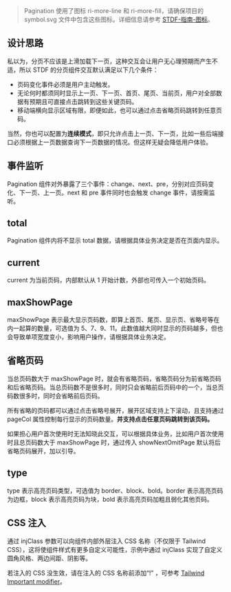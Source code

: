 > Pagination 使用了图标 ri-more-line 和 ri-more-fill，请确保项目的 symbol.svg 文件中包含这些图标。详细信息请参考 [STDF-指南-图标](https://stdf.design/#/guide/icon)。

## 设计思路

私以为，分页不应该是上滑加载下一页，这种交互会让用户无心理预期而产生不适，所以 STDF 的分页组件交互默认满足以下几个条件：

- 页码变化事件必须是用户主动触发。
- 无论何时都须同时显示上一页、下一页、首页、尾页、当前页，用户对全部数据有预期且可直接点击跳转到这些关键页码。
- 移动端横向显示区域有限，即便如此，也可以通过点击省略页码跳转到任意页码。

当然，你也可以配置为**连续模式**，即只允许点击上一页、下一页，比如一些后端接口必须根据上一页数据查询下一页数据的情况。但这样无疑会降低用户体验。

## 事件监听

Pagination 组件对外暴露了三个事件：change、next、pre，分别对应页码变化、下一页、上一页。next 和 pre 事件同时也会触发 change 事件，请按需监听。

## total

Pagination 组件内将不显示 total 数据，请根据具体业务决定是否在页面内显示。

## current

current 为当前页码，内部默认从 1 开始计数，外部也可传入一个初始页码。

## maxShowPage

maxShowPage 表示最大显示页码数，即算上首页、尾页、显示页、省略号等在内一起算的数量，可选值为 5、7、9、11。此数值越大同时显示的页码越多，但也会导致单项宽度变小，影响用户操作，请根据具体业务决定。

## 省略页码

当总页码数大于 maxShowPage 时，就会有省略页码，省略页码分为前省略页码和后省略页码。当总页码数不是很多时，同时只会省略前后页码中的一个，当总页码数很多时，同时会省略前后页码。

所有省略的页码都可以通过点击省略号展开，展开区域支持上下滚动，且支持通过 pageCol 属性控制每行显示的页码数量。**并支持点击任意页码跳转到该页码。**

如果担心用户首次使用时无法知晓此交互，可以根据具体业务，比如用户首次使用时且总页码数大于 maxShowPage 时，通过传入 showNextOmitPage 默认将后省略页码展开，加以引导。

## type

type 表示高亮页码类型，可选值为 border、block、bold。border 表示高亮页码为边框，block 表示高亮页码为块，bold 表示高亮页码加粗且弱化其他页码。

## CSS 注入

通过 injClass 参数可以向组件内部外层注入 CSS 名称（不仅限于 Tailwind CSS），这将使组件样式有更多自定义可能性，示例中通过 injClass 实现了自定义圆角风格、两边间距、阴影等。

若注入的 CSS 没生效，请在注入的 CSS 名称前添加“!” ，可参考 [Tailwind Important modifier](https://tailwindcss.com/docs/configuration#important-modifier)。
